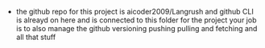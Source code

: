 - the github repo for this project is aicoder2009/Langrush and github CLI is alreayd on here and is connected to this folder for the project your job is to also manage the github versioning pushing pulling and fetching and all that stuff